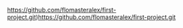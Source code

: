 https://github.com/flomasteralex/first-project.git)https://github.com/flomasteralex/first-project.git
